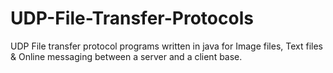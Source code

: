 # UDP-File-Transfer-Protocols
UDP File transfer protocol programs written in java for Image files, Text files &amp; Online messaging between a server and a client base.
